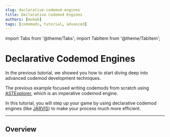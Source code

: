 ```yaml
---
slug: declarative-codemod-engines
title: Declarative Codemod Engines
authors: [mohab]
tags: [codemods, tutorial, advanced]
---
```


import Tabs from '@theme/Tabs';
import TabItem from '@theme/TabItem';

# Declarative Codemod Engines

In the previous tutorial, we showed you how to start diving deep into advanced codemod development techniques.

The previous example focused writing codemods from scratch using [ASTExplorer](https://astexplorer.net/), which is an imperative codemod engine. 

In this tutorial, you will step up your game by using declarative codemod engines (like [JARVIS](https://rajasegar.github.io/jarvis/)) to make your process much more efficient.

<!--truncate-->

--- 

## Overview


